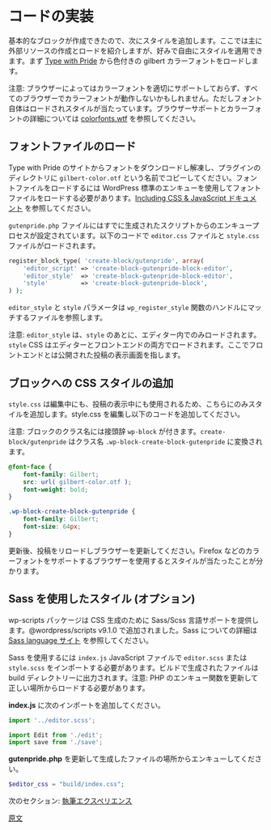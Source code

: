 <!-- 
# Code Implementation
 -->
# コードの実装
<!-- 
The basic block is in place, the next step is to add styles to the block. Feel free to style and adjust for your own preference, the main lesson is showing how to create and load external resources. For this example we're going to load the colorized gilbert font from [Type with Pride](https://www.typewithpride.com/).

Note: The color may not work with all browsers until they support the proper color font properly, but the font itself still loads and styles. See [colorfonts.wtf](https://www.colorfonts.wtf/) for browser support and details on color fonts.
 -->
基本的なブロックが作成できたので、次にスタイルを追加します。ここでは主に外部リソースの作成とロードを紹介しますが、好みで自由にスタイルを適用できます。まず [Type with Pride](https://www.typewithpride.com/) から色付きの gilbert カラーフォントをロードします。

注意: ブラウザーによってはカラーフォントを適切にサポートしておらず、すべてのブラウザーでカラーフォントが動作しないかもしれません。ただしフォント自体はロードされスタイルが当たっています。ブラウザーサポートとカラーフォントの詳細については [colorfonts.wtf](https://www.colorfonts.wtf/) を参照してください。

<!-- 
## Load Font File
 -->
## フォントファイルのロード
<!-- 
Download and extract the font from the Type with Pride site, and copy it to your plugin directory naming it `gilbert-color.otf`. To load the font file, we need to add CSS using standard WordPress enqueue, [see Including CSS & JavaScript documentation](https://developer.wordpress.org/themes/basics/including-css-javascript/).

In the `gutenpride.php` file, the enqueue process is already setup from the generated script, so `editor.css` and `style.css` files are loaded using:
 -->
Type with Pride のサイトからフォントをダウンロードし解凍し、プラグインのディレクトリに `gilbert-color.otf` という名前でコピーしてください。フォントファイルをロードするには WordPress 標準のエンキューを使用してフォントファイルをロードする必要があります。[Including CSS & JavaScript ドキュメント](https://developer.wordpress.org/themes/basics/including-css-javascript/) を参照してください。

`gutenpride.php` ファイルにはすでに生成されたスクリプトからのエンキュープロセスが設定されています。以下のコードで `editor.css` ファイルと `style.css` ファイルがロードされます。

```php
register_block_type( 'create-block/gutenpride', array(
    'editor_script' => 'create-block-gutenpride-block-editor',
    'editor_style'  => 'create-block-gutenpride-block-editor',
    'style'         => 'create-block-gutenpride-block',
) );
```
<!-- 
The `editor_style` and `style` parameters refer to the files that match the handles in the `wp_register_style` functions.

Note: the `editor_style` loads only within the editor, and after the `style`. The `style` CSS loads in both the editor and front-end — published post view.
 -->
`editor_style` と `style` パラメータは `wp_register_style` 関数のハンドルにマッチするファイルを参照します。

注意: `editor_style` は、`style` のあとに、エディター内でのみロードされます。`style` CSS はエディターとフロントエンドの両方でロードされます。ここでフロントエンドとは公開された投稿の表示画面を指します。
<!-- 
## Add CSS Style for Block
 -->
## ブロックへの CSS スタイルの追加
<!-- 
We only need to add the style to `style.css` since it will show while editing and viewing the post. Edit the style.css to add the following.

Note: the block classname is prefixed with `wp-block`. The `create-block/gutenpride` is converted to the classname `.wp-block-create-block-gutenpride`.
 -->
`style.css` は編集中にも、投稿の表示中にも使用されるため、こちらにのみスタイルを追加します。style.css を編集し以下のコードを追加してください。

注意: ブロックのクラス名には接頭辞 `wp-block` が付きます。`create-block/gutenpride` はクラス名 `.wp-block-create-block-gutenpride` に変換されます。

```css
@font-face {
	font-family: Gilbert;
	src: url( gilbert-color.otf );
	font-weight: bold;
}

.wp-block-create-block-gutenpride {
	font-family: Gilbert;
	font-size: 64px;
}
```
<!-- 
After updating, reload the post and refresh the browser. If you are using a browser that supports color fonts (Firefox) then you will see it styled.
 -->
更新後、投稿をリロードしブラウザーを更新してください。Firefox などのカラーフォントをサポートするブラウザーを使用するとスタイルが当たったことが分かります。
<!-- 
## Use Sass for Style (optional)
 -->
## Sass を使用したスタイル (オプション)
<!-- 
The wp-scripts package provides support for using the Sass/Scss languages, to generate CSS, added in @wordpress/scripts v9.1.0. See the [Sass language site](https://sass-lang.com/) to learn more about Sass.

To use Sass, you need to import a `editor.scss` or `style.scss` in the `index.js` JavaScript file and it will build and output the generated file in the build directory. Note: You need to update the enqueing functions in PHP to load from the correct location.

Add the following imports to **index.js**:
 -->
wp-scripts パッケージは CSS 生成のために Sass/Scss 言語サポートを提供します。@wordpress/scripts v9.1.0 で追加されました。Sass についての詳細は [Sass language サイト](https://sass-lang.com/) を参照してください。

Sass を使用するには `index.js` JavaScript ファイルで `editor.scss` または `style.scss` をインポートする必要があります。ビルドで生成されたファイルは build ディレクトリーに出力されます。注意: PHP のエンキュー関数を更新して正しい場所からロードする必要があります。

**index.js** に次のインポートを追加してください。

```js
import '../editor.scss';

import Edit from './edit';
import save from './save';
```
<!-- 
Update **gutenpride.php** to enqueue from generated file location:
 -->
**gutenpride.php** を更新して生成したファイルの場所からエンキューしてください。

```php
$editor_css = "build/index.css";
```
<!-- 
Next Section: [Authoring Experience](/docs/designers-developers/developers/tutorials/create-block/author-experience.md)
 -->
次のセクション: [執筆エクスペリエンス](https://ja.wordpress.org/team/handbook/block-editor/tutorials/create-block/author-experience/)

[原文](https://github.com/WordPress/gutenberg/blob/master/docs/designers-developers/developers/tutorials/create-block/block-code.md)
